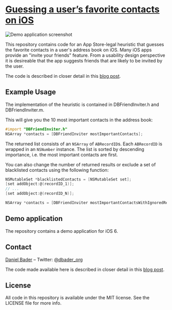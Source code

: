 # [Guessing a user’s favorite contacts on iOS](http://dbader.org/blog/guessing-favorite-contacts-ios)

![Demo application screenshot](https://raw.github.com/dbader/most-important-contacts-ios/master/screenshot.jpg)

This repository contains code for an App Store-legal heuristic that guesses the favorite contacts in a user's address book on iOS. Many iOS apps provide an "invite your friends" feature. From a usability design perspective it is desireable that the app suggests friends that are likely to be invited by the user.

The code is described in closer detail in this [blog post](http://dbader.org/blog/guessing-favorite-contacts-ios).

## Example Usage
The implementation of the heuristic is contained in DBFriendInviter.h and DBFriendInviter.m.

This will give you the 10 most important contacts in the address book:

```objective-c
#import "DBFriendInviter.h"
NSArray *contacts = [DBFriendInviter mostImportantContacts];
```

The returned list consists of an `NSArray` of `ABRecordID`s. Each `ABRecordID` is wrapped in an `NSNumber` instance. The list is sorted by descending importance, i.e. the most important contacts are first.

You can also change the number of returned results or exclude a set of blacklisted contacts using the following function:

```objective-c
NSMutableSet *blacklistedContacts = [NSMutableSet set];
[set addObject:@(recordID_1)];
// ...
[set addObject:@(recordID_N)];

NSArray *contacts = [DBFriendInviter mostImportantContactsWithIgnoredRecordIDs:blacklistedContacts maxResults:20];
```

## Demo application
The repository contains a demo application for iOS 6.

## Contact
[Daniel Bader](http://dbader.org) – Twitter: [@dbader_org](http://twitter.com/dbader_org)

The code made available here is described in closer detail in this [blog post](http://dbader.org/blog/guessing-favorite-contacts-ios).

## License
All code in this repository is available under the MIT license. See the LICENSE file for more info.
